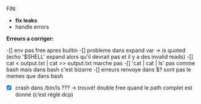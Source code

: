 FIN:

- **fix leaks**
- handle errors

**Erreurs a corriger:**

-[] env pas free apres builtin
-[] probleme dans expand var -> is quoted (echo '$SHELL' expand alors qu'il devrait pas et il y a des invalid reads)
-[] cat < output.txt | cat >> output.txt marche pas
-[] 'cat | cat | ls' pas comme bash mais dans bash c'est bizarre
-[] erreurs renvoye dans $? sont pas le memes que dans bash
-[x] crash dans /bin/ls ???
 -> trouvé! double free quand le path complet est donné (c’est réglé dcp)

